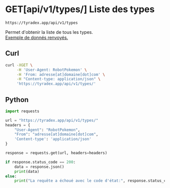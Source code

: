 <h1><span class="documentation_get">GET</span><span class="documentation_url">[api/v1/types/]</span> Liste des types</h1>

```text
https://tyradex.app/api/v1/types
```

Permet d'obtenir la liste de tous les types.<br>
[Exemple de donnés renvoyés.](https://tyradex.app/api/v1/types)

## Curl
```sh
curl -XGET \
     -H 'User-Agent: RobotPokemon' \
     -H 'From: adresse[at]domaine[dot]com' \
     -H "Content-type: application/json" \
     'https://tyradex.app/api/v1/types/'
```

## Python
```py
import requests

url = "https://tyradex.app/api/v1/types/"
headers = {
    "User-Agent": "RobotPokemon",
    "From": "adresse[at]domaine[dot]com",
    'Content-type': 'application/json'
}

response = requests.get(url, headers=headers)

if response.status_code == 200:
    data = response.json()
    print(data)
else:
    print("La requête a échoué avec le code d'état:", response.status_code)
```
